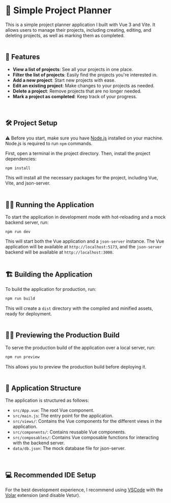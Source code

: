 # 📝 Simple Project Planner

This is a simple project planner application I built with Vue 3 and Vite. It allows users to manage their projects, including creating, editing, and deleting projects, as well as marking them as completed.
<br>
<br>
## 🚀 Features

- **View a list of projects**: See all your projects in one place.
- **Filter the list of projects**: Easily find the projects you're interested in.
- **Add a new project**: Start new projects with ease.
- **Edit an existing project**: Make changes to your projects as needed.
- **Delete a project**: Remove projects that are no longer needed.
- **Mark a project as completed**: Keep track of your progress.
<br>

## 🛠️ Project Setup

⚠️ Before you start, make sure you have [Node.js](https://nodejs.org/) installed on your machine. Node.js is required to run `npm` commands. 

First, open a terminal in the project directory. Then, install the project dependencies:

```bash
npm install
```

This will install all the necessary packages for the project, including Vue, Vite, and json-server.
<br>
<br>
## 🏃‍♀️ Running the Application

To start the application in development mode with hot-reloading and a mock backend server, run:

```
npm run dev
```

This will start both the Vue application and a `json-server` instance. The Vue application will be available at `http://localhost:5173`, and the `json-server` backend will be available at `http://localhost:3000`.
<br>
<br>
## 🏗️ Building the Application

To build the application for production, run:

```bash
npm run build
```

This will create a `dist` directory with the compiled and minified assets, ready for deployment.
<br>
<br>
## 🕵️‍♀️ Previewing the Production Build

To serve the production build of the application over a local server, run:

```bash
npm run preview
```

This allows you to preview the production build before deploying it.
<br>
<br>
## 📂 Application Structure

The application is structured as follows:

- `src/App.vue`: The root Vue component.
- `src/main.js`: The entry point for the application.
- `src/views/`: Contains the Vue components for the different views in the application.
- `src/components/`: Contains reusable Vue components.
- `src/composables/`: Contains Vue composable functions for interacting with the backend server.
- `data/db.json`: The mock database file for json-server.
<br>

## 💻 Recommended IDE Setup

For the best development experience, I recommend using [VSCode](https://code.visualstudio.com/) with the [Volar](https://marketplace.visualstudio.com/items?itemName=johnsoncodehk.volar) extension (and disable Vetur).
